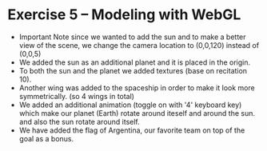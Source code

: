 # Exercise 5 – Modeling with WebGL

- Important Note since we wanted to add the sun and to make a better view of the scene, we change the camera location to (0,0,120) instead of (0,0,5)
- We added the sun as an additional planet and it is placed in the origin.
- To both the sun and the planet we added textures (base on recitation 10).
- Another wing was added to the spaceship in order to make it look more symmetrically. (so 4 wings in total)
- We added an additional animation (toggle on with '4' keyboard key) which make our planet (Earth) rotate around iteself and around the sun.
  and also the sun rotate around itself.
- We have added the flag of Argentina, our favorite team on top of the goal as a bonus.
